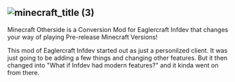 ## ![minecraft_title (3)](https://github.com/user-attachments/assets/5fe5212c-0d0e-4091-86d2-7363d856e2a7)

Minecraft Otherside is a Conversion Mod for Eaglercraft Infdev that changes your way of playing Pre-release Minecraft Versions!

This mod of Eaglercraft Infdev started out as just a personilzed client. It was just going to be adding a few things and changing other features. But it then changed into "What if Infdev had modern features?" and it kinda went on from there.
